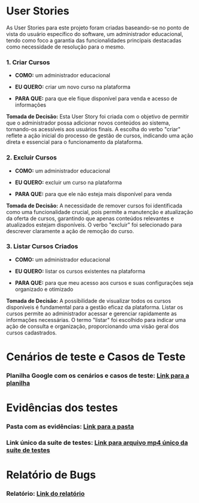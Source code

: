 
# User Stories

As User Stories para este projeto foram criadas baseando-se no ponto de vista do usuário específico do software, um administrador educacional, tendo como foco a garantia das funcionalidades principais destacadas como necessidade de resolução para o mesmo.

### **1. Criar Cursos**

- **COMO:** um administrador educacional

- **EU QUERO:** criar um novo curso na plataforma

- **PARA QUE:** para que ele fique disponível para venda e acesso de informações

**Tomada de Decisão:** Esta User Story foi criada com o objetivo de permitir que o administrador possa adicionar novos conteúdos ao sistema, tornando-os acessíveis aos usuários finais. A escolha do verbo "criar" reflete a ação inicial do processo de gestão de cursos, indicando uma ação direta e essencial para o funcionamento da plataforma.


### **2. Excluir Cursos**

- **COMO:** um administrador educacional

- **EU QUERO:** excluir um curso na plataforma

- **PARA QUE:** para que ele não esteja mais disponível para venda

**Tomada de Decisão:** A necessidade de remover cursos foi identificada como uma funcionalidade crucial, pois permite a manutenção e atualização da oferta de cursos, garantindo que apenas conteúdos relevantes e atualizados estejam disponíveis. O verbo "excluir" foi selecionado para descrever claramente a ação de remoção do curso.

### **3. Listar Cursos Criados**

- **COMO:** um administrador educacional

- **EU QUERO:** listar os cursos existentes na plataforma

- **PARA QUE:** para que meu acesso aos cursos e suas configurações seja organizado e otimizado

**Tomada de Decisão:** A possibilidade de visualizar todos os cursos disponíveis é fundamental para a gestão eficaz da plataforma. Listar os cursos permite ao administrador acessar e gerenciar rapidamente as informações necessárias. O termo "listar" foi escolhido para indicar uma ação de consulta e organização, proporcionando uma visão geral dos cursos cadastrados.

# Cenários de teste e Casos de Teste

### **Planilha Google com os cenários e casos de teste:** [Link para a planilha](https://docs.google.com/spreadsheets/d/1OMh9pBntRuKGTkF2Chn3zxrSqpFCt-aP1bTPBxV7xg0/edit?usp=sharing)

# Evidências dos testes

### **Pasta com as evidências:** [Link para a pasta](https://drive.google.com/drive/folders/1nI_QQ8fpIe82Rb7MIe-KtkI1YbGX7tz4?usp=drive_link)

### **Link único da suíte de testes:** [Link para arquivo mp4 único da suíte de testes](https://drive.google.com/file/d/1M0_VUTHBp9EbzFNFRLkPNCdq9eCDjPXU/view?usp=drive_link)

# Relatório de Bugs

### **Relatório:** [Link do relatório](https://docs.google.com/spreadsheets/d/1cPySFto-DqeM7vj8pdbSqFmn_AvEFER0YE39mZ6G-1o/edit?usp=drive_link)



